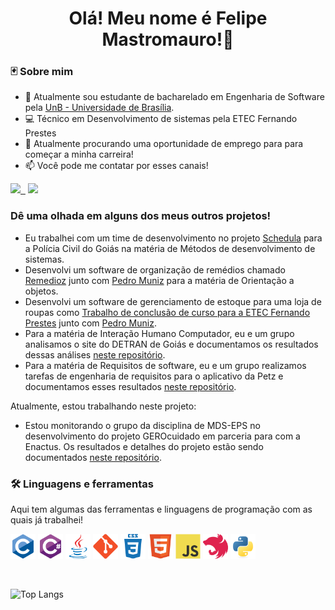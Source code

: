 <h1 align=center>Olá! Meu nome é Felipe Mastromauro!👋</h1>

### 🃏 Sobre mim
- 🌱 Atualmente sou estudante de bacharelado em Engenharia de Software pela [UnB - Universidade de Brasília](https://www.unb.br/).
- 💻 Técnico em Desenvolvimento de sistemas pela ETEC Fernando Prestes
- 🦾 Atualmente procurando uma oportunidade de emprego para para começar a minha carreira! 
- 📫 Você pode me contatar por esses canais!

<a href="mailto:fe03mastromauro@gmail.com?subject=Olá%Felipe"><img src="https://img.shields.io/badge/gmail-%23D14836.svg?&style=for-the-badge&logo=gmail&logoColor=white" height=25 />&nbsp;&nbsp;</a> <a href="https://www.linkedin.com/in/felipemastromauro/"><img src="https://img.shields.io/badge/linkedin-%230077B5.svg?&style=for-the-badge&logo=linkedin&logoColor=white" height=25></a>

### Dê uma olhada em alguns dos meus outros projetos!

- Eu trabalhei com um time de desenvolvimento no projeto [Schedula](https://fga-eps-mds.github.io/2022-2-Schedula-Doc/) para a Polícia Civil do Goiás na matéria de Métodos de desenvolvimento de sistemas.
- Desenvolvi um software de organização de remédios chamado [Remedioz](https://github.com/PedroFMuniz/Remedioz_MPOO) junto com [Pedro Muniz](https://github.com/PedroFMuniz) para a matéria de Orientação a objetos.
- Desenvolvi um software de gerenciamento de estoque para uma loja de roupas como [Trabalho de conclusão de curso para a ETEC Fernando Prestes](https://github.com/MastroCoder/IreneApp) junto com [Pedro Muniz](https://github.com/PedroFMuniz).
-  Para a matéria de Interação Humano Computador, eu e um grupo analisamos o site do DETRAN de Goiás e documentamos os resultados dessas análises [neste repositório](https://github.com/Interacao-Humano-Computador/2023.1-DetranGO).
-  Para a matéria de Requisitos de software, eu e um grupo realizamos tarefas de engenharia de requisitos para o aplicativo da Petz e documentamos esses resultados [neste repositório](https://github.com/Requisitos-de-Software/2023.1-Petz).

Atualmente, estou trabalhando neste projeto:

-  Estou monitorando o grupo da disciplina de MDS-EPS no desenvolvimento do projeto GEROcuidado em parceria para com a Enactus. Os resultados e detalhes do projeto estão sendo documentados [neste repositório](https://github.com/fga-eps-mds/2023-2-GEROcuidado-Doc).

### :hammer_and_wrench: Linguagens e ferramentas

Aqui tem algumas das ferramentas e linguagens de programação com as quais já trabalhei!

<div>
  <img src="https://github.com/devicons/devicon/blob/master/icons/c/c-original.svg" title="C" **alt="C" witdh="40" height="40" />
  <img src="https://github.com/devicons/devicon/blob/master/icons/csharp/csharp-original.svg" title="C Sharp" **alt="C Sharp" witdh="40" height="40" />
  <img src="https://github.com/devicons/devicon/blob/master/icons/java/java-original.svg" title="Java" **alt="Java" witdh="40" height="40" />
  <img src="https://github.com/devicons/devicon/blob/master/icons/git/git-original.svg" title="Git" **alt="Git" witdh="40" height="40" />
  <img src="https://github.com/devicons/devicon/blob/master/icons/css3/css3-plain-wordmark.svg"  title="CSS3" alt="CSS" width="40" height="40"/>
  <img src="https://github.com/devicons/devicon/blob/master/icons/html5/html5-original.svg" title="HTML5" alt="HTML" width="40" height="40"/>
  <img src="https://github.com/devicons/devicon/blob/master/icons/javascript/javascript-original.svg" title="JavaScript" alt="JavaScript" width="40" height="40"/>
  <img src="https://github.com/devicons/devicon/blob/master/icons/nestjs/nestjs-plain.svg" title="Nest.js" alt="Nest.js" width="40" height="40"/>
  <img src="https://github.com/devicons/devicon/blob/master/icons/python/python-original.svg" title="Python" alt="Python" width="40" height="40"/>
</div>

&nbsp;


![Top Langs](https://github-readme-stats.vercel.app/api/top-langs/?username=MastroCoder&layout=compact&theme=tokyonight)
<!--
**MastroCoder/MastroCoder** is a ✨ _special_ ✨ repository because its `README.md` (this file) appears on your GitHub profile.

Here are some ideas to get you started:

- 🔭 I’m currently working on ...
- 🌱 I’m currently learning ...
- 👯 I’m looking to collaborate on ...
- 🤔 I’m looking for help with ...
- 💬 Ask me about ...
- 📫 How to reach me: ...
- 😄 Pronouns: ...
- ⚡ Fun fact: ...
-->
